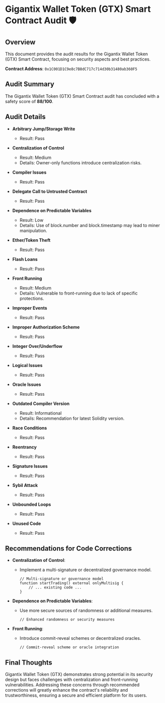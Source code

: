 # Gigantix Wallet Token (GTX) Smart Contract Audit 🛡️

## Overview
This document provides the audit results for the Gigantix Wallet Token (GTX) Smart Contract, focusing on security aspects and best practices.

**Contract Address**: `0x1C001D1C9e8c7B8dC717c714d30b31480ab360F5`

## Audit Summary
The Gigantix Wallet Token (GTX) Smart Contract audit has concluded with a safety score of **88/100**.

## Audit Details

- **Arbitrary Jump/Storage Write**
  - Result: Pass

- **Centralization of Control**
  - Result: Medium
  - Details: Owner-only functions introduce centralization risks.

- **Compiler Issues**
  - Result: Pass

- **Delegate Call to Untrusted Contract**
  - Result: Pass

- **Dependence on Predictable Variables**
  - Result: Low
  - Details: Use of block.number and block.timestamp may lead to miner manipulation.

- **Ether/Token Theft**
  - Result: Pass

- **Flash Loans**
  - Result: Pass

- **Front Running**
  - Result: Medium
  - Details: Vulnerable to front-running due to lack of specific protections.

- **Improper Events**
  - Result: Pass

- **Improper Authorization Scheme**
  - Result: Pass

- **Integer Over/Underflow**
  - Result: Pass

- **Logical Issues**
  - Result: Pass

- **Oracle Issues**
  - Result: Pass

- **Outdated Compiler Version**
  - Result: Informational
  - Details: Recommendation for latest Solidity version.

- **Race Conditions**
  - Result: Pass

- **Reentrancy**
  - Result: Pass

- **Signature Issues**
  - Result: Pass

- **Sybil Attack**
  - Result: Pass

- **Unbounded Loops**
  - Result: Pass

- **Unused Code**
  - Result: Pass

## Recommendations for Code Corrections

- **Centralization of Control**: 
  - Implement a multi-signature or decentralized governance model.

    ```solidity
    // Multi-signature or governance model
    function startTrading() external onlyMultisig {
        // ... existing code ...
    }
    ```

- **Dependence on Predictable Variables**: 
  - Use more secure sources of randomness or additional measures.

    ```solidity
    // Enhanced randomness or security measures
    ```

- **Front Running**: 
  - Introduce commit-reveal schemes or decentralized oracles.

    ```solidity
    // Commit-reveal scheme or oracle integration
    ```

## Final Thoughts
Gigantix Wallet Token (GTX) demonstrates strong potential in its security design but faces challenges with centralization and front-running vulnerabilities. Addressing these concerns through recommended corrections will greatly enhance the contract's reliability and trustworthiness, ensuring a secure and efficient platform for its users.
